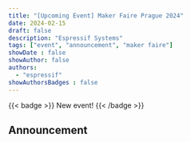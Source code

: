 ```yaml
---
title: "[Upcoming Event] Maker Faire Prague 2024"
date: 2024-02-15
draft: false
description: "Espressif Systems"
tags: ["event", "announcement", "maker faire"]
showDate : false
showAuthor: false
authors:
  - "espressif"
showAuthorsBadges : false
---
```


{{< badge >}}
New event!
{{< /badge >}}

## Announcement

